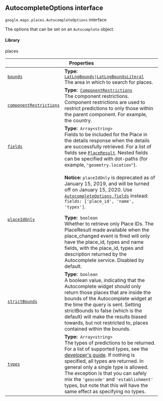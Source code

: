 
<h2 id="AutocompleteOptions">AutocompleteOptions interface</h2>
<p>
<code><span itemprop="path">google.maps.places</span>.<span itemprop="name">AutocompleteOptions</span></code>
interface
</p>
<p>The options that can be set on an <code>Autocomplete</code> object.</p>
<h4>Library</h4>
<p>places</p>
<div class="devsite-table-wrapper"><table class="properties responsive" summary="interface AutocompleteOptions - Properties">
<thead>
<tr><th colspan="2">Properties</th>
</tr></thead>
<tbody>
<tr id="AutocompleteOptions.bounds">
<td itemprop="property"><code><a class="secret-link" href="#AutocompleteOptions.bounds"><span>bounds</span></a></code></td>
<td><div><strong>Type:</strong>&nbsp; <code><a href="LatLngBounds.md">LatLngBounds</a>|<a href="LatLngBoundsLiteral.md">LatLngBoundsLiteral</a></code></div>
<div class="desc">The area in which to search for places.</div></td>
</tr>
<tr id="AutocompleteOptions.componentRestrictions">
<td itemprop="property"><code><a class="secret-link" href="#AutocompleteOptions.componentRestrictions"><span>componentRestrictions</span></a></code></td>
<td><div><strong>Type:</strong>&nbsp; <code><a href="ComponentRestrictions.md">ComponentRestrictions</a></code></div>
<div class="desc">The component restrictions. Component restrictions are used to restrict predictions to only those within the parent component. For example, the country.</div></td>
</tr>
<tr id="AutocompleteOptions.fields">
<td itemprop="property"><code><a class="secret-link" href="#AutocompleteOptions.fields"><span>fields</span></a></code></td>
<td><div><strong>Type:</strong>&nbsp; <code>Array&lt;string&gt;</code></div>
<div class="desc">Fields to be included for the Place in the details response when the details are successfully retrieved. For a list of fields see <code><a href="PlaceResult.md">PlaceResult</a></code>. Nested fields can be specified with dot-paths (for example, <code>"geometry.location"</code>).</div></td>
</tr>
<tr id="AutocompleteOptions.placeIdOnly">
<td itemprop="property"><code><a class="secret-link" href="#AutocompleteOptions.placeIdOnly"><span>placeIdOnly</span></a></code></td>
<td><aside class="warning"><p><b>Notice:</b> <code>placeIdOnly</code> is deprecated as of January 15, 2019, and will be turned off on January 15, 2020. Use <code><a href="https://developers.google.com/maps/documentation/javascript/reference/places-widget#AutocompleteOptions.fields">AutocompleteOptions.fields</a></code> instead: <code>fields: ['place_id', 'name', 'types']</code>.</p></aside><div><strong>Type:</strong>&nbsp; <code>boolean</code></div>
<div class="desc">Whether to retrieve only Place IDs. The PlaceResult made available when the place_changed event is fired will only have the place_id, types and name fields, with the place_id, types and description returned by the Autocomplete service. Disabled by default.</div></td>
</tr>
<tr id="AutocompleteOptions.strictBounds">
<td itemprop="property"><code><a class="secret-link" href="#AutocompleteOptions.strictBounds"><span>strictBounds</span></a></code></td>
<td><div><strong>Type:</strong>&nbsp; <code>boolean</code></div>
<div class="desc">A boolean value, indicating that the Autocomplete widget should only return those places that are inside the bounds of the Autocomplete widget at the time the query is sent. Setting strictBounds to false (which is the default) will make the results biased towards, but not restricted to, places contained within the bounds.</div></td>
</tr>
<tr id="AutocompleteOptions.types">
<td itemprop="property"><code><a class="secret-link" href="#AutocompleteOptions.types"><span>types</span></a></code></td>
<td><div><strong>Type:</strong>&nbsp; <code>Array&lt;string&gt;</code></div>
<div class="desc">The types of predictions to be returned. For a list of supported types, see the <a href="https://developers.google.com/places/supported_types#table3">developer's guide</a>. If nothing is specified, all types are returned. In general only a single type is allowed. The exception is that you can safely mix the <code>'geocode'</code> and <code>'establishment'</code> types, but note that this will have the same effect as specifying no types.</div></td>
</tr>
</tbody>
</table></div>
<script src="replace_links.js"></script>
